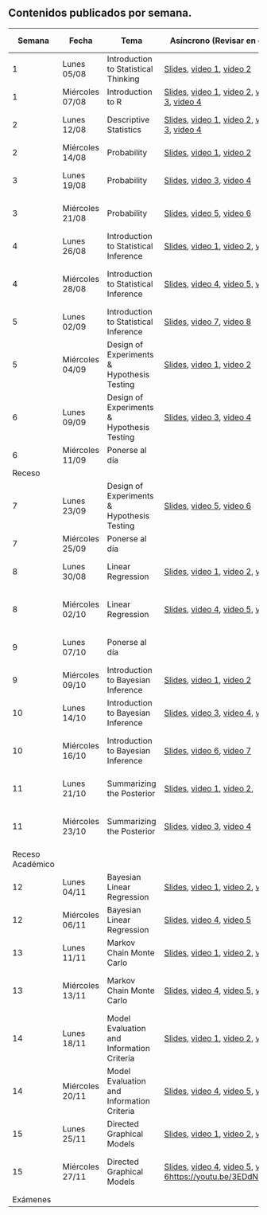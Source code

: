 ## Contenidos publicados por semana.
| Semana | Fecha | Tema | Asíncrono (Revisar en casa) | Síncrono (En clase) | Evaluacion |
|---|---|---|---|---|---|
| 1 | Lunes 05/08 | Introduction to Statistical Thinking | [Slides](https://github.com/dccuchile/CC6104/raw/master/slides/1_1_ST-intro.pdf), [video 1](https://youtu.be/X4SqJu6lExM), [video 2](https://youtu.be/YbiQU5TTBX4) | Presentación presencial |  |
| 1 | Miércoles 07/08 | Introduction to R | [Slides](https://github.com/dccuchile/CC6104/raw/master/slides/1_2_ST-R.pdf), [video 1](https://youtu.be/MbeLD3hWWVo), [video 2](https://youtu.be/9W_eWCy86F4),  [video 3](https://youtu.be/QvFXSw2-1r4), [video 4](https://youtu.be/y4JY7klrbfQ) |  |  |
| 2 | Lunes 12/08 | Descriptive Statistics | [Slides](https://github.com/dccuchile/CC6104/raw/master/slides/1_3_ST-explore.pdf), [video 1](https://youtu.be/kWNskZ8_98o), [video 2](https://youtu.be/_FJ8x9M4b1w),  [video 3](https://youtu.be/m7VBNZ2mYWI), [video 4](https://youtu.be/ylGMJ_aSQk0) | Clase resumen presencial |  |
| 2 | Miércoles 14/08 | Probability | [Slides](https://github.com/dccuchile/CC6104/raw/master/slides/1_4_ST-prob.pdf), [video 1](https://youtu.be/R9AVYV73m1M), [video 2](https://youtu.be/zubh1jbRiKE) |                                              |                     |
| 3 | Lunes 19/08 | Probability | [Slides](https://github.com/dccuchile/CC6104/raw/master/slides/1_4_ST-prob.pdf),  [video 3](https://youtu.be/uiwToagp0z4), [video 4](https://youtu.be/RlhN3t_VIyw) | Clase resumen presencial |  |
| 3 | Miércoles 21/08 | Probability | [Slides](https://github.com/dccuchile/CC6104/raw/master/slides/1_4_ST-prob.pdf), [video 5](https://youtu.be/4kV1dBaeWVc), [video 6]( https://youtu.be/MGyXc70JdSk) | Ejercicio y Presentación Tarea               | Tarea 1 |
| 4 | Lunes 26/08 | Introduction to Statistical Inference | [Slides](https://github.com/dccuchile/CC6104/raw/master/slides/2_1_ST-inference.pdf), [video 1](https://youtu.be/A0BAhO9_RSI), [video 2](https://youtu.be/6Io555e2stM),  [video 3](https://youtu.be/2-Q2f6zmTns) | Clase resumen presencial |  |
| 4 | Miércoles 28/08 | Introduction to Statistical Inference | [Slides](https://github.com/dccuchile/CC6104/raw/master/slides/2_1_ST-inference.pdf), [video 4](https://youtu.be/Hp2A5EJoXbk), [video 5](https://youtu.be/M0Ag4bww7Q0), [video 6]( https://youtu.be/K7khgecup3I) | Horario de consulta con auxiliares (Discord) | Ejercicio 1 |
| 5 | Lunes 02/09 | Introduction to Statistical Inference | [Slides](https://github.com/dccuchile/CC6104/raw/master/slides/2_1_ST-inference.pdf),  [video 7](https://youtu.be/uZ126Lh3L-k), [video 8]( https://youtu.be/kHSPx99nJ7g) | Clase resumen presencial |                     |
| 5                | Miércoles 04/09 | Design of Experiments & Hypothesis Testing | [Slides](https://github.com/dccuchile/CC6104/raw/master/slides/2_2_ST-hypothesis.pdf), [video 1](https://youtu.be/3MueyHnNNig), [video 2](https://youtu.be/JuyIrya23E0) | Ejercicio y Presentación Tarea               | Ejercicio 2 Tarea 2 |
| 6 | Lunes 09/09 | Design of Experiments & Hypothesis Testing | [Slides](https://github.com/dccuchile/CC6104/raw/master/slides/2_2_ST-hypothesis.pdf), [video 3](https://youtu.be/OXTyG6DIvK4), [video 4](https://youtu.be/95QeSwrNoLI) | Clase resumen presencial |  |
| 6                | Miércoles 11/09 | Ponerse al día |  |  |  |
| Receso |  |  |  |  |  |
| 7 | Lunes 23/09 | Design of Experiments & Hypothesis Testing | [Slides](https://github.com/dccuchile/CC6104/raw/master/slides/2_2_ST-hypothesis.pdf), [video 5](https://youtu.be/ZCr3WCdc-54), [video 6](https://youtu.be/T6ZR0KoKhBQ) | Clase resumen presencial                     |  |
| 7 | Miércoles 25/09 | Ponerse al día                             |                                                              |                                              |  |
| 8 | Lunes 30/08 | Linear Regression | [Slides](https://github.com/dccuchile/CC6104/raw/master/slides/2_3_ST-regression.pdf),  [video 1](https://youtu.be/ZLZXJPKH6tU), [video 2](https://youtu.be/mW7bHkJBcB4),  [video 3](https://youtu.be/SHa5Neb7bfg) | Clase resumen presencial |  |
| 8 | Miércoles 02/10 | Linear Regression | [Slides](https://github.com/dccuchile/CC6104/raw/master/slides/2_3_ST-regression.pdf),  [video 4](https://youtu.be/rCD_jofxecY), [video 5](https://youtu.be/ir4P_f3s44g), [video 6](https://youtu.be/wfNhJWHPOi8) | Horario de consulta con auxiliares (Discord) |                     |
| 9 | Lunes 07/10 | Ponerse al día |  | Clase resumen presencial |  |
| 9 | Miércoles 09/10 | Introduction to Bayesian Inference         | [Slides](https://github.com/dccuchile/CC6104/raw/master/slides/3_1_ST-bayesian.pdf),  [video 1](https://youtu.be/Gf2uuElPH0g), [video 2](https://youtu.be/5ZZ3PTPdZQw) | Ejercicio y Presentación Tarea               | Ejercicio 3 Tarea 3 |
| 10 | Lunes 14/10 | Introduction to Bayesian Inference | [Slides](https://github.com/dccuchile/CC6104/raw/master/slides/3_1_ST-bayesian.pdf), [video 3](https://youtu.be/d_jXwM_-5jc), [video 4](https://youtu.be/yZW1V3X4J94), [video 5](https://youtu.be/-fw0ktR7psM) | Clase resumen presencial |  |
| 10 | Miércoles 16/10 | Introduction to Bayesian Inference | [Slides](https://github.com/dccuchile/CC6104/raw/master/slides/3_1_ST-bayesian.pdf), [video 6](https://youtu.be/0oK9M82sw8Q), [video 7](https://youtu.be/u7Qdw5rDDDU) | Horario de consulta con auxiliares (Discord) |  |
| 11 | Lunes 21/10 | Summarizing the Posterior | [Slides](https://github.com/dccuchile/CC6104/raw/master/slides/3_3_ST-posterior.pdf), [video 1](https://youtu.be/67o8wcZsgtk), [video 2](https://youtu.be/Xr8S1Uv_5GQ), | Clase resumen presencial |            |
| 11 | Miércoles 23/10 | Summarizing the Posterior | [Slides](https://github.com/dccuchile/CC6104/raw/master/slides/3_3_ST-posterior.pdf), [video 3](https://youtu.be/XJKyW4tYp_0), [video 4](https://youtu.be/OMipgV727wo) | Horario de consulta con auxiliares (Discord) |                     |
| Receso Académico |  |  |  |  |  |
| 12 | Lunes 04/11 | Bayesian Linear Regression | [Slides](https://github.com/dccuchile/CC6104/raw/master/slides/3_3_ST-bayes_lin.pdf),  [video 1](https://youtu.be/DrwhRshBVjM), [video 2](https://youtu.be/lgNMDCzTV9k),  [video 3](https://youtu.be/ajMucPrZDpU) | Clase resumen presencial |  |
| 12 | Miércoles 06/11 | Bayesian Linear Regression | [Slides](https://github.com/dccuchile/CC6104/raw/master/slides/3_3_ST-bayes_lin.pdf), [video 4](https://youtu.be/YSGWWSUMPOk), [video 5](https://youtu.be/Ma9V8Nown9Q) | Ejercicio y Presentación Tarea               | Tarea 4 |
| 13 | Lunes 11/11 | Markov Chain Monte Carlo | [Slides](https://github.com/dccuchile/CC6104/raw/master/slides/3_4_ST-MCMC.pdf),  [video 1](https://youtu.be/gsofPiPBIeU), [video 2](https://youtu.be/EJZWaph61p4),  [video 3](https://youtu.be/jfidS22imJM) | Clase resumen presencial                     |                     |
| 13 | Miércoles 13/11 | Markov Chain Monte Carlo | [Slides](https://github.com/dccuchile/CC6104/raw/master/slides/3_4_ST-MCMC.pdf), [video 4](https://youtu.be/kif9EG-sy2I), [video 5](https://youtu.be/iVgiowZvyZM), [video 6](https://youtu.be/r0BNqctisLg) | Horario de consulta con auxiliares (Discord) | Ejercicio 4 |
| 14 | Lunes 18/11 | Model Evaluation and Information Criteria | [Slides](https://github.com/dccuchile/CC6104/raw/master/slides/4_1_ST-eval.pdf), [video 1](https://youtu.be/HCCzwltLVCc), [video 2](https://youtu.be/twpZHZMmKgM), [video 3](https://youtu.be/ny4SlO3rcTo) | Clase resumen presencial |  |
| 14 | Miércoles 20/11 | Model Evaluation and Information Criteria | [Slides](https://github.com/dccuchile/CC6104/raw/master/slides/4_1_ST-eval.pdf), [video 4](https://youtu.be/6U7laePWt9M), [video 5](https://youtu.be/vE2VaK9tLV8), [video 6](https://youtu.be/wmBugs36H-4) | Ejercicio y Presentación Tarea               | Tarea 5 |
| 15 | Lunes 25/11 | Directed Graphical Models                  | [Slides](https://github.com/dccuchile/CC6104/raw/master/slides/4_2_ST-dag.pdf),   [video 1](https://youtu.be/2jnj-7xpK0E), [video 2](https://youtu.be/GZf8uB37noU),  [video 3](https://youtu.be/3EDdNLOrj_4) | Clase resumen presencial |  |
| 15 | Miércoles 27/11 | Directed Graphical Models | [Slides](https://github.com/dccuchile/CC6104/raw/master/slides/4_2_ST-dag.pdf), [video 4](https://youtu.be/cODS9GgepA4), [video 5](https://youtu.be/JA8H-LjAatE), [video 6](https://youtu.be/YXf0wnzvCFM)https://youtu.be/3EDdNLOrj_4) | Horario de consulta con auxiliares (Discord) | Ejercicio 5 |
| Exámenes |  |  |  |  |  |
